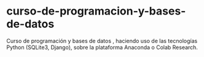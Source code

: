 # curso-de-programacion-y-bases-de-datos
Curso de programación y bases de datos , haciendo uso de las tecnologías Python (SQLite3, Django), sobre la plataforma Anaconda o Colab Research.

